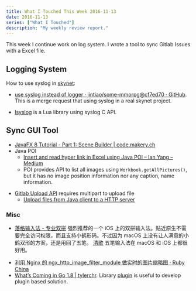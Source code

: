 ```yaml
---
title: What I Touched This Week 2016-11-13
date: 2016-11-13
series: ["What I Touched"]
description: "My weekly review report."
---
```


This week I continue work on log system. I wrote a tool to sync Gitlab Issues with a Excel file.

<!--more-->

## Logging System

How to use syslog in [skynet][1]:

- [use syslog instead of logger · jintiao/some-mmorpg@cf7ed70 · GitHub][2]. This is a merge request that using syslog in a real skynet project.
* [lsyslog][3] is a Lua library using syslog C API.

## Sync GUI Tool
-  [JavaFX 8 Tutorial - Part 1: Scene Builder | code.makery.ch][4]
- Java POI
    * [Insert and read hyper link in Excel using Java POI – Ian Yang – Medium][5]
    * POI provides API to list all images using  `Workbook.getAllPictures()`, but it has no image position information nor any caption, name information. 
* [Gitlab Upload API][6] requires multipart to upload file
    * [Upload files from Java client to a HTTP server][7]

### Misc

- [落格输入法 - 专业双拼][8]  强烈推荐的一个 iOS 上的双拼输入法。贴近原生不需要完全访问权限，而且支持小鹤形码。不过因为 macOS 上没有让人满意的小鹤双形的方案，还是用回了五笔。 [清歌][9] 五笔输入法在 macOS 和 iOS 上都很好用。
* [利用 Nginx 的 ngx\_http\_image\_filter\_module 做实时的图片缩略图 · Ruby China][10]
* [What’s Coming in Go 1.8 | tylerchr][11]. Library [plugin][12] is useful to develop plugin based solution.

[1]:    https://github.com/cloudwu/skynet
[2]:    https://github.com/jintiao/some-mmorpg/commit/cf7ed705fc78caacf529e3ecd825ac82af0a3d7e
[3]:    https://gitlab.com/lsyslog/lsyslog/blob/master/lsyslog.c
[4]:    http://code.makery.ch/library/javafx-8-tutorial/part1/
[5]:    https://medium.com/@doitian/insert-and-read-hyper-link-in-excel-using-java-poi-9713d05642a#.pvzlotp7x
[6]:    https://docs.gitlab.com/ce/api/projects.html#upload-a-file
[7]:    http://stackoverflow.com/a/2469587/667158
[8]:    https://im.logcg.com
[9]:    https://qingg.im
[10]:   https://ruby-china.org/topics/31498
[11]:   https://blog.tylerchr.com/golang-18-whats-coming/
[12]:   https://tip.golang.org/pkg/plugin/

